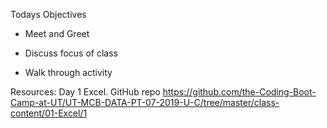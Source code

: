 Todays Objectives

* Meet and Greet

* Discuss focus of class

* Walk through activity

Resources:
Day 1 Excel. GitHub repo
https://github.com/the-Coding-Boot-Camp-at-UT/UT-MCB-DATA-PT-07-2019-U-C/tree/master/class-content/01-Excel/1
